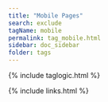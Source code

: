 ```yaml
---
title: "Mobile Pages"
search: exclude
tagName: mobile
permalink: tag_mobile.html
sidebar: doc_sidebar
folder: tags
---
```

{% include taglogic.html %}

{% include links.html %}
